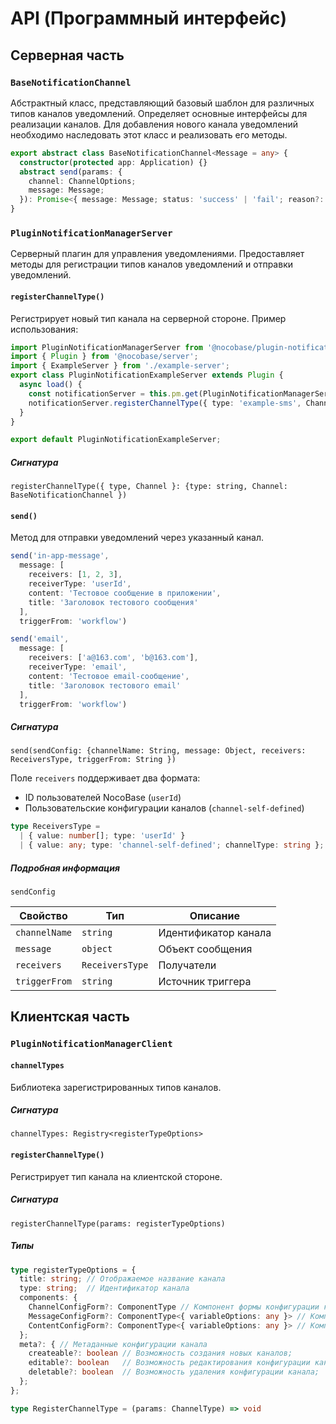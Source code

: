 # API (Программный интерфейс)

## Серверная часть

### `BaseNotificationChannel`

Абстрактный класс, представляющий базовый шаблон для различных типов каналов уведомлений. Определяет основные интерфейсы для реализации каналов. Для добавления нового канала уведомлений необходимо наследовать этот класс и реализовать его методы.

```ts
export abstract class BaseNotificationChannel<Message = any> {
  constructor(protected app: Application) {}
  abstract send(params: {
    channel: ChannelOptions;
    message: Message;
  }): Promise<{ message: Message; status: 'success' | 'fail'; reason?: string }>;
}
```

### `PluginNotificationManagerServer`

Серверный плагин для управления уведомлениями. Предоставляет методы для регистрации типов каналов уведомлений и отправки уведомлений.

#### `registerChannelType()`

Регистрирует новый тип канала на серверной стороне. Пример использования:

```ts
import PluginNotificationManagerServer from '@nocobase/plugin-notification-manager';
import { Plugin } from '@nocobase/server';
import { ExampleServer } from './example-server';
export class PluginNotificationExampleServer extends Plugin {
  async load() {
    const notificationServer = this.pm.get(PluginNotificationManagerServer) as PluginNotificationManagerServer;
    notificationServer.registerChannelType({ type: 'example-sms', Channel: ExampleServer });
  }
}

export default PluginNotificationExampleServer;
```

##### Сигнатура

`registerChannelType({ type, Channel }: {type: string, Channel: BaseNotificationChannel })`

#### `send()`

Метод для отправки уведомлений через указанный канал.

```ts
send('in-app-message', 
  message: [
    receivers: [1, 2, 3],
    receiverType: 'userId',
    content: 'Тестовое сообщение в приложении',
    title: 'Заголовок тестового сообщения'
  ],
  triggerFrom: 'workflow')

send('email', 
  message: [
    receivers: ['a@163.com', 'b@163.com'],
    receiverType: 'email',
    content: 'Тестовое email-сообщение',
    title: 'Заголовок тестового email'
  ],
  triggerFrom: 'workflow')
```

##### Сигнатура

`send(sendConfig: {channelName: String, message: Object, receivers: ReceiversType, triggerFrom: String })`

Поле `receivers` поддерживает два формата:
- ID пользователей NocoBase (`userId`)
- Пользовательские конфигурации каналов (`channel-self-defined`)

```ts
type ReceiversType = 
  | { value: number[]; type: 'userId' }
  | { value: any; type: 'channel-self-defined'; channelType: string };
```

##### Подробная информация

`sendConfig`

| Свойство       | Тип             | Описание               |
| -------------- | ---------------- | ---------------------- |
| `channelName`  | `string`         | Идентификатор канала   |
| `message`      | `object`         | Объект сообщения       |
| `receivers`    | `ReceiversType`  | Получатели             |
| `triggerFrom`  | `string`         | Источник триггера      |

## Клиентская часть

### `PluginNotificationManagerClient`

#### `channelTypes`

Библиотека зарегистрированных типов каналов.

##### Сигнатура

`channelTypes: Registry<registerTypeOptions>`

#### `registerChannelType()`

Регистрирует тип канала на клиентской стороне.

##### Сигнатура

`registerChannelType(params: registerTypeOptions)`

##### Типы

```ts
type registerTypeOptions = {
  title: string; // Отображаемое название канала
  type: string;  // Идентификатор канала
  components: {
    ChannelConfigForm?: ComponentType // Компонент формы конфигурации канала;
    MessageConfigForm?: ComponentType<{ variableOptions: any }> // Компонент формы конфигурации сообщения;
    ContentConfigForm?: ComponentType<{ variableOptions: any }> // Компонент формы конфигурации контента (только для содержимого сообщения, без конфигурации получателей);
  };
  meta?: { // Метаданные конфигурации канала
    createable?: boolean // Возможность создания новых каналов;
    editable?: boolean   // Возможность редактирования конфигурации канала;
    deletable?: boolean  // Возможность удаления конфигурации канала;
  };
};

type RegisterChannelType = (params: ChannelType) => void
```


